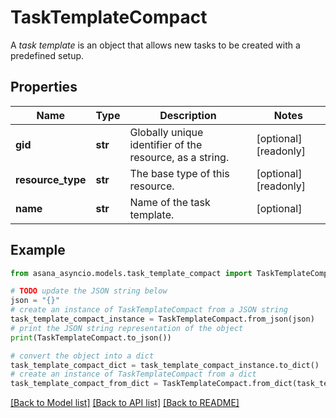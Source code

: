 # TaskTemplateCompact

A *task template* is an object that allows new tasks to be created with a predefined setup.

## Properties

Name | Type | Description | Notes
------------ | ------------- | ------------- | -------------
**gid** | **str** | Globally unique identifier of the resource, as a string. | [optional] [readonly] 
**resource_type** | **str** | The base type of this resource. | [optional] [readonly] 
**name** | **str** | Name of the task template. | [optional] 

## Example

```python
from asana_asyncio.models.task_template_compact import TaskTemplateCompact

# TODO update the JSON string below
json = "{}"
# create an instance of TaskTemplateCompact from a JSON string
task_template_compact_instance = TaskTemplateCompact.from_json(json)
# print the JSON string representation of the object
print(TaskTemplateCompact.to_json())

# convert the object into a dict
task_template_compact_dict = task_template_compact_instance.to_dict()
# create an instance of TaskTemplateCompact from a dict
task_template_compact_from_dict = TaskTemplateCompact.from_dict(task_template_compact_dict)
```
[[Back to Model list]](../README.md#documentation-for-models) [[Back to API list]](../README.md#documentation-for-api-endpoints) [[Back to README]](../README.md)



